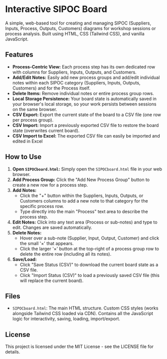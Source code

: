 # Interactive SIPOC Board

A simple, web-based tool for creating and managing SIPOC (Suppliers, Inputs, Process, Outputs, Customers) diagrams for workshop sessions or process analysis. Built using HTML, CSS (Tailwind CSS), and vanilla JavaScript.

## Features

* **Process-Centric View:** Each process step has its own dedicated row with columns for Suppliers, Inputs, Outputs, and Customers.
* **Add/Edit Notes:** Easily add new process groups and add/edit individual notes within each SIPOC category (Suppliers, Inputs, Outputs, Customers) and for the Process itself.
* **Delete Items:** Remove individual notes or entire process group rows.
* **Local Storage Persistence:** Your board state is automatically saved in your browser's local storage, so your work persists between sessions on the same browser.
* **CSV Export:** Export the current state of the board to a CSV file (one row per process group).
* **CSV Import:** Import a previously exported CSV file to restore the board state (overwrites current board).
* **CSV Import to Excel:** The exported CSV file can easily be imported and edited in Excel 

## How to Use

1.  **Open `SIPOCboard.html`:** Simply open the `SIPOCboard.html` file in your web browser.
2.  **Add Process Group:** Click the "Add New Process Group" button to create a new row for a process step.
3.  **Add Notes:**
    * Click the "+" button within the Suppliers, Inputs, Outputs, or Customers columns to add a new note to that category for the specific process row.
    * Type directly into the main "Process" text area to describe the process step.
4.  **Edit Notes:** Click into any text area (Process or sub-notes) and type to edit. Changes are saved automatically.
5.  **Delete Notes:**
    * Hover over a sub-note (Supplier, Input, Output, Customer) and click the small '×' that appears.
    * Click the larger '×' button at the top-right of a process group row to delete the entire row (including all its notes).
6.  **Save/Load:**
    * Click "Save Status (CSV)" to download the current board state as a CSV file.
    * Click "Import Status (CSV)" to load a previously saved CSV file (this will replace the current board).

## Files

* `SIPOCboard.html`: The main HTML structure. Custom CSS styles (works alongside Tailwind CSS loaded via CDN). Contains all the JavaScript logic for interactivity, saving, loading, import/export.


## License

This project is licensed under the MIT License - see the LICENSE file for details.

